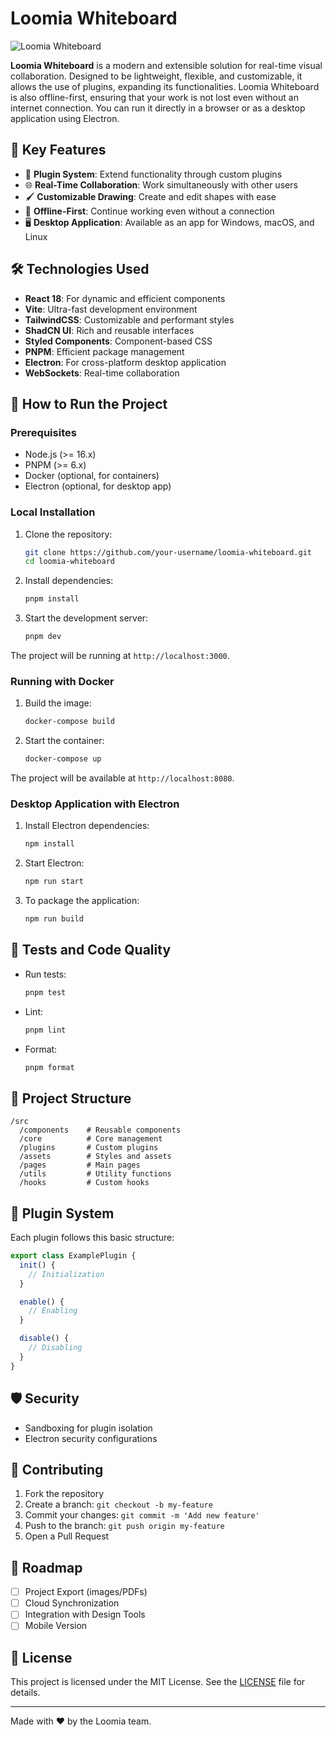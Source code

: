 # Loomia Whiteboard

![Loomia Whiteboard](https://your-image-url-here.com/loomia-whiteboard-logo.png)

**Loomia Whiteboard** is a modern and extensible solution for real-time visual collaboration. Designed to be lightweight, flexible, and customizable, it allows the use of plugins, expanding its functionalities. Loomia Whiteboard is also offline-first, ensuring that your work is not lost even without an internet connection. You can run it directly in a browser or as a desktop application using Electron.

## 🚀 Key Features

- 🔌 **Plugin System**: Extend functionality through custom plugins
- 🌐 **Real-Time Collaboration**: Work simultaneously with other users
- 🖌 **Customizable Drawing**: Create and edit shapes with ease
- 📡 **Offline-First**: Continue working even without a connection
- 🖥️ **Desktop Application**: Available as an app for Windows, macOS, and Linux

## 🛠 Technologies Used

- **React 18**: For dynamic and efficient components
- **Vite**: Ultra-fast development environment
- **TailwindCSS**: Customizable and performant styles
- **ShadCN UI**: Rich and reusable interfaces
- **Styled Components**: Component-based CSS
- **PNPM**: Efficient package management
- **Electron**: For cross-platform desktop application
- **WebSockets**: Real-time collaboration

## 🚀 How to Run the Project

### Prerequisites

- Node.js (>= 16.x)
- PNPM (>= 6.x)
- Docker (optional, for containers)
- Electron (optional, for desktop app)

### Local Installation

1. Clone the repository:
   ```bash
   git clone https://github.com/your-username/loomia-whiteboard.git
   cd loomia-whiteboard
   ```

2. Install dependencies:
   ```bash
   pnpm install
   ```

3. Start the development server:
   ```bash
   pnpm dev
   ```

The project will be running at `http://localhost:3000`.

### Running with Docker

1. Build the image:
   ```bash
   docker-compose build
   ```

2. Start the container:
   ```bash
   docker-compose up
   ```

The project will be available at `http://localhost:8080`.

### Desktop Application with Electron

1. Install Electron dependencies:
   ```bash
   npm install
   ```

2. Start Electron:
   ```bash
   npm run start
   ```

3. To package the application:
   ```bash
   npm run build
   ```

## 🧪 Tests and Code Quality

- Run tests:
  ```bash
  pnpm test
  ```

- Lint:
  ```bash
  pnpm lint
  ```

- Format:
  ```bash
  pnpm format
  ```

## 📂 Project Structure

```
/src
  /components    # Reusable components
  /core          # Core management
  /plugins       # Custom plugins
  /assets        # Styles and assets
  /pages         # Main pages
  /utils         # Utility functions
  /hooks         # Custom hooks
```

## 🔧 Plugin System

Each plugin follows this basic structure:

```typescript
export class ExamplePlugin {
  init() {
    // Initialization
  }

  enable() {
    // Enabling
  }

  disable() {
    // Disabling
  }
}
```

## 🛡 Security

- Sandboxing for plugin isolation
- Electron security configurations

## 👥 Contributing

1. Fork the repository
2. Create a branch: `git checkout -b my-feature`
3. Commit your changes: `git commit -m 'Add new feature'`
4. Push to the branch: `git push origin my-feature`
5. Open a Pull Request

## 🔮 Roadmap

- [ ] Project Export (images/PDFs)
- [ ] Cloud Synchronization
- [ ] Integration with Design Tools
- [ ] Mobile Version

## 📝 License

This project is licensed under the MIT License. See the [LICENSE](LICENSE) file for details.

---

Made with ❤️ by the Loomia team.